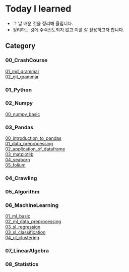 # Today I learned

- 그 날 배운 것을 정리해 올립니다.
- 정리하는 것에 주객전도되지 않고 이를 잘 활용하고자 합니다.

## Category

### 00_CrashCourse

[01_md_grammar](https://github.com/letsfuture/TIL/blob/master/00_CrashCourse/01_md_grammar.md) <br>
[02_git_grammar](https://github.com/letsfuture/TIL/blob/master/00_CrashCourse/02_git_grammar.md)<br>

### 01_Python

### 02_Numpy

[00_numpy_basic](https://github.com/letsfuture/TIL/blob/master/02_Numpy/00_numpy_basic.md)<br>

### 03_Pandas

[00_introduction_to_pandas](https://github.com/letsfuture/TIL/blob/master/03_Pandas/00_introduction_to_pandas.md)<br>[01_data_preprocessing](https://github.com/letsfuture/TIL/blob/master/03_Pandas/01_data_preprocessing.md)<br>
[02_application_of_dataframe](https://github.com/letsfuture/TIL/blob/master/03_Pandas/02_application_of_dataframe.md)<br>
[03_matplotlib](https://github.com/letsfuture/TIL/blob/master/03_Pandas/03_matplotlib.md)<br>[04_seaborn](https://github.com/letsfuture/TIL/blob/master/03_Pandas/04_seaborn.md)<br>
[05_folium](https://github.com/letsfuture/TIL/blob/master/03_Pandas/05_folium.md)<br>

### 04_Crawling

### 05_Algorithm

### 06_MachineLearning
[01_ml_basic](https://github.com/letsfuture/TIL/blob/master/06_MachineLearning/01_ml_basic.md)<br>
[02_ml_data_preprocessing](https://github.com/letsfuture/TIL/blob/master/06_MachineLearning/02_ml_data_preprocessing.md)<br>[03_sl_regression](https://github.com/letsfuture/TIL/blob/master/06_MachineLearning/03_sl_regression.md)<br>
[03_sl_classification](https://github.com/letsfuture/TIL/blob/master/06_MachineLearning/03_sl_classification.md)<br>
[04_ul_clustering](https://github.com/letsfuture/TIL/blob/master/06_MachineLearning/04_ul_clustering.md)<br>

### 07_LinearAlgebra

### 08_Statistics

